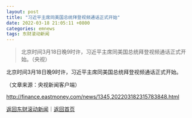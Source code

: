 ```yaml
---
layout: post
title: "习近平主席同美国总统拜登视频通话正式开始"
date: 2022-03-18 21:05:11 +0800
categories: emnews
tags: 东财滚动新闻
---
```

> 北京时间3月18日晚9时许，习近平主席同美国总统拜登视频通话正式开始。（央视）

<p>北京时间3月18日晚9时许，习近平主席同美国总统拜登视频通话正式开始。</p><p class="em_media">（文章来源：央视新闻客户端）</p>

<http://finance.eastmoney.com/news/1345,202203182315783848.html>

[返回东财滚动新闻](//finews.withounder.com/emnews/)｜[返回首页](//finews.withounder.com/)